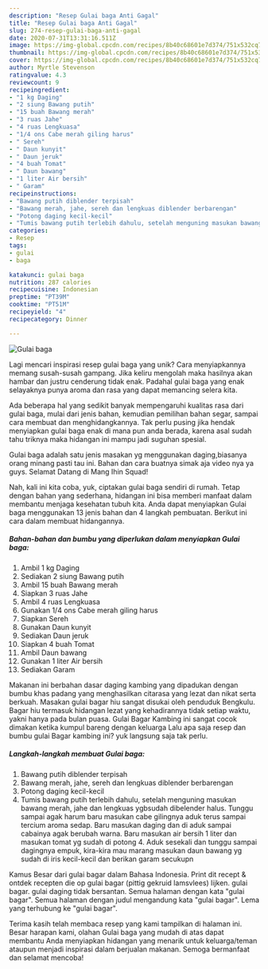 ```yaml
---
description: "Resep Gulai baga Anti Gagal"
title: "Resep Gulai baga Anti Gagal"
slug: 274-resep-gulai-baga-anti-gagal
date: 2020-07-31T13:31:16.511Z
image: https://img-global.cpcdn.com/recipes/8b40c68601e7d374/751x532cq70/gulai-baga-foto-resep-utama.jpg
thumbnail: https://img-global.cpcdn.com/recipes/8b40c68601e7d374/751x532cq70/gulai-baga-foto-resep-utama.jpg
cover: https://img-global.cpcdn.com/recipes/8b40c68601e7d374/751x532cq70/gulai-baga-foto-resep-utama.jpg
author: Myrtle Stevenson
ratingvalue: 4.3
reviewcount: 9
recipeingredient:
- "1 kg Daging"
- "2 siung Bawang putih"
- "15 buah Bawang merah"
- "3 ruas Jahe"
- "4 ruas Lengkuasa"
- "1/4 ons Cabe merah giling harus"
- " Sereh"
- " Daun kunyit"
- " Daun jeruk"
- "4 buah Tomat"
- " Daun bawang"
- "1 liter Air bersih"
- " Garam"
recipeinstructions:
- "Bawang putih diblender terpisah"
- "Bawang merah, jahe, sereh dan lengkuas diblender berbarengan"
- "Potong daging kecil-kecil"
- "Tumis bawang putih terlebih dahulu, setelah menguning masukan bawang merah, jahe dan lengkuas ygbsudah dibelender halus. Tunggu sampai agak harum baru masukan cabe gilingnya aduk terus sampai tercium aroma sedap. Baru masukan daging dan di aduk sampai cabainya agak berubah warna. Baru masukan air bersih 1 liter dan masukan tomat yg sudah di potong 4. Aduk sesekali dan tunggu sampai dagingnya empuk, kira-kira mau marang masukan daun bawang yg sudah di iris kecil-kecil dan berikan garam secukupn"
categories:
- Resep
tags:
- gulai
- baga

katakunci: gulai baga 
nutrition: 287 calories
recipecuisine: Indonesian
preptime: "PT39M"
cooktime: "PT51M"
recipeyield: "4"
recipecategory: Dinner

---
```



![Gulai baga](https://img-global.cpcdn.com/recipes/8b40c68601e7d374/751x532cq70/gulai-baga-foto-resep-utama.jpg)

Lagi mencari inspirasi resep gulai baga yang unik? Cara menyiapkannya memang susah-susah gampang. Jika keliru mengolah maka hasilnya akan hambar dan justru cenderung tidak enak. Padahal gulai baga yang enak selayaknya punya aroma dan rasa yang dapat memancing selera kita.

Ada beberapa hal yang sedikit banyak mempengaruhi kualitas rasa dari gulai baga, mulai dari jenis bahan, kemudian pemilihan bahan segar, sampai cara membuat dan menghidangkannya. Tak perlu pusing jika hendak menyiapkan gulai baga enak di mana pun anda berada, karena asal sudah tahu triknya maka hidangan ini mampu jadi suguhan spesial.

Gulai baga adalah satu jenis masakan yg menggunakan daging,biasanya orang minang pasti tau ini. Bahan dan cara buatnya simak aja video nya ya guys. Selamat Datang di Mang Ihin Squad!


Nah, kali ini kita coba, yuk, ciptakan gulai baga sendiri di rumah. Tetap dengan bahan yang sederhana, hidangan ini bisa memberi manfaat dalam membantu menjaga kesehatan tubuh kita. Anda dapat menyiapkan Gulai baga menggunakan 13 jenis bahan dan 4 langkah pembuatan. Berikut ini cara dalam membuat hidangannya.

<!--inarticleads1-->

##### Bahan-bahan dan bumbu yang diperlukan dalam menyiapkan Gulai baga:

1. Ambil 1 kg Daging
1. Sediakan 2 siung Bawang putih
1. Ambil 15 buah Bawang merah
1. Siapkan 3 ruas Jahe
1. Ambil 4 ruas Lengkuasa
1. Gunakan 1/4 ons Cabe merah giling harus
1. Siapkan  Sereh
1. Gunakan  Daun kunyit
1. Sediakan  Daun jeruk
1. Siapkan 4 buah Tomat
1. Ambil  Daun bawang
1. Gunakan 1 liter Air bersih
1. Sediakan  Garam


Makanan ini berbahan dasar daging kambing yang dipadukan dengan bumbu khas padang yang menghasilkan citarasa yang lezat dan nikat serta berkuah. Masakan gulai bagar hiu sangat disukai oleh penduduk Bengkulu. Bagar hiu termasuk hidangan lezat yang kehadirannya tidak setiap waktu, yakni hanya pada bulan puasa. Gulai Bagar Kambing ini sangat cocok dimakan ketika kumpul bareng dengan keluarga Lalu apa saja resep dan bumbu gulai Bagar kambing ini? yuk langsung saja tak perlu. 

<!--inarticleads2-->

##### Langkah-langkah membuat Gulai baga:

1. Bawang putih diblender terpisah
1. Bawang merah, jahe, sereh dan lengkuas diblender berbarengan
1. Potong daging kecil-kecil
1. Tumis bawang putih terlebih dahulu, setelah menguning masukan bawang merah, jahe dan lengkuas ygbsudah dibelender halus. Tunggu sampai agak harum baru masukan cabe gilingnya aduk terus sampai tercium aroma sedap. Baru masukan daging dan di aduk sampai cabainya agak berubah warna. Baru masukan air bersih 1 liter dan masukan tomat yg sudah di potong 4. Aduk sesekali dan tunggu sampai dagingnya empuk, kira-kira mau marang masukan daun bawang yg sudah di iris kecil-kecil dan berikan garam secukupn


Kamus Besar dari gulai bagar dalam Bahasa Indonesia. Print dit recept &amp; ontdek recepten die op gulai bagar (pittig gekruid lamsvlees) lijken. gulai bagar. gulai daging tidak bersantan. Semua halaman dengan kata &#34;gulai bagar&#34;. Semua halaman dengan judul mengandung kata &#34;gulai bagar&#34;. Lema yang terhubung ke &#34;gulai bagar&#34;. 

Terima kasih telah membaca resep yang kami tampilkan di halaman ini. Besar harapan kami, olahan Gulai baga yang mudah di atas dapat membantu Anda menyiapkan hidangan yang menarik untuk keluarga/teman ataupun menjadi inspirasi dalam berjualan makanan. Semoga bermanfaat dan selamat mencoba!
